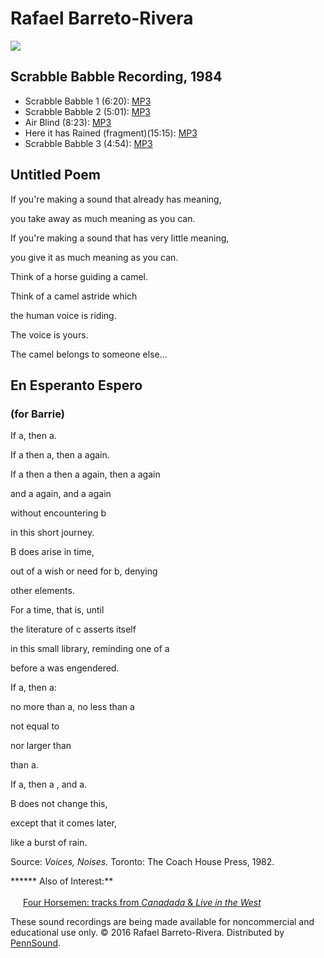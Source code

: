 Rafael Barreto-Rivera
=====================

![](https://media.sas.upenn.edu/pennsound/authors/Barreto-Rivera/Rafael%20Barreto-Rivera%20(in%20Gaspe,%20Quebec).jpg)


Scrabble Babble Recording, 1984
-------------------------------

-   Scrabble Babble 1 (6:20): [MP3](https://media.sas.upenn.edu/pennsound/authors/Barreto-Rivera/Scrabble%20Babble/Rafael-Barreto-Rivera_Scrabble-Babble-1_Scrabble-Babble_1984.mp3)
-   Scrabble Babble 2 (5:01): [MP3](https://media.sas.upenn.edu/pennsound/authors/Barreto-Rivera/Scrabble%20Babble/Rafael-Barreto-Rivera_Scrabble-Babble-2_Scrabble-Babble_1984.mp3)
-   Air Blind (8:23): [MP3](https://media.sas.upenn.edu/pennsound/authors/Barreto-Rivera/Scrabble%20Babble/Rafael-Barreto-Rivera_Air%20Blind_Scrabble-Babble_1984.mp3)
-   Here it has Rained (fragment)(15:15): [MP3](https://media.sas.upenn.edu/pennsound/authors/Barreto-Rivera/Scrabble%20Babble/Rafael-Barreto-Rivera_Here-it-has-Rained-(fragment)_Scrabble-Babble_1984.mp3)
-   Scrabble Babble 3 (4:54): [MP3](https://media.sas.upenn.edu/pennsound/authors/Barreto-Rivera/Scrabble%20Babble/Rafael-Barreto-Rivera_Scrabble-Babble-3_Scrabble-Babble_1984.mp3)

Untitled Poem
-------------

If you're making a sound that already has meaning,

you take away as much meaning as you can.

If you're making a sound that has very little meaning,

you give it as much meaning as you can.

Think of a horse guiding a camel.

Think of a camel astride which

the human voice is riding.

The voice is yours.

The camel belongs to someone else...

En Esperanto Espero
-------------------

### (for Barrie)

If a, then a.

If a then a, then a again.

If a then a then a again, then a again

and a again, and a again

without encountering b

in this short journey.

B does arise in time,

out of a wish or need for b, denying

other elements.

For a time, that is, until

the literature of c asserts itself

in this small library, reminding one of a

before a was engendered.

If a, then a:

no more than a, no less than a

not equal to

nor larger than

than a.

If a, then a , and a.

B does not change this,

except that it comes later,

like a burst of rain.

Source: *Voices, Noises.* Toronto: The Coach House Press, 1982.

****** Also of Interest:**  
  
*<img src="favicon.png" width="16" height="17" />* [Four Horsemen: tracks from *Canadada* & *Live in the West*](4-Horsemen.html)  
  

These sound recordings are being made available for noncommercial and educational use only. © 2016 Rafael Barreto-Rivera. Distributed by [PennSound](http://writing.upenn.edu/pennsound/).

